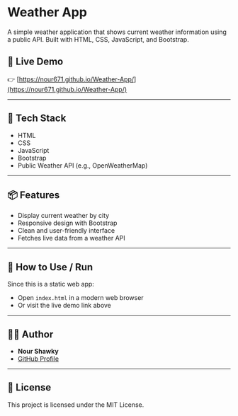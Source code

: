 # Weather App

A simple weather application that shows current weather information using a public API. Built with HTML, CSS, JavaScript, and Bootstrap.

## 🚀 Live Demo

👉 [https://nour671.github.io/Weather-App/](https://nour671.github.io/Weather-App/)

---

## 🧰 Tech Stack

- HTML  
- CSS  
- JavaScript  
- Bootstrap  
- Public Weather API (e.g., OpenWeatherMap)

---

## 📦 Features

- Display current weather by city  
- Responsive design with Bootstrap  
- Clean and user-friendly interface  
- Fetches live data from a weather API  

---

## 🔧 How to Use / Run

Since this is a static web app:

- Open `index.html` in a modern web browser  
- Or visit the live demo link above  

---

## 👩‍💻 Author

- **Nour Shawky**  
- [GitHub Profile](https://github.com/nour671)

---

## 📜 License

This project is licensed under the MIT License.
